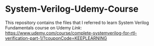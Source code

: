 # System-Verilog-Udemy-Course
This repository contains the files that I referred to learn System Verilog Fundamentals course on Udemy
_Link_: https://www.udemy.com/course/complete-systemverilog-for-rtl-verification-part-1/?couponCode=KEEPLEARNING
